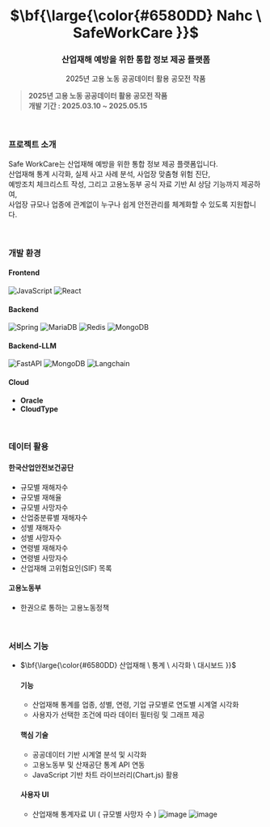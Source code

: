 <h1 align="center">$\bf{\large{\color{#6580DD} Nahc \ SafeWorkCare }}$</h1>
<h3 align="center">
 산업재해 예방을 위한 통합 정보 제공 플랫폼
</h3>
<p align="center">
 2025년 고용 노동 공공데이터 활용 공모전 작품 <br>
</p>

<blockquote>
  <p dir="auto">
     <strong> 2025년 고용 노동 공공데이터 활용 공모전 작품 </strong> <br>
     <strong> 개발 기간 : 2025.03.10 ~ 2025.05.15 </strong>
  </p>
</blockquote>

<br>

### 프로젝트 소개
Safe WorkCare는 산업재해 예방을 위한 통합 정보 제공 플랫폼입니다. <br>
산업재해 통계 시각화, 실제 사고 사례 분석, 사업장 맞춤형 위험 진단, <br>
예방조치 체크리스트 작성, 그리고 고용노동부 공식 자료 기반 AI 상담 기능까지 제공하여, <br>
사업장 규모나 업종에 관계없이 누구나 쉽게 안전관리를 체계화할 수 있도록 지원합니다. <br>

<br> 

### 개발 환경
#### Frontend
![JavaScript](https://img.shields.io/badge/javascript-%23323330.svg?style=for-the-badge&logo=javascript&logoColor=%23F7DF1E)
![React](https://img.shields.io/badge/react-%2320232a.svg?style=for-the-badge&logo=react&logoColor=%2361DAFB)
#### Backend
![Spring](https://img.shields.io/badge/spring-%236DB33F.svg?style=for-the-badge&logo=spring&logoColor=white)
![MariaDB](https://img.shields.io/badge/MariaDB-003545?style=for-the-badge&logo=mariadb&logoColor=white)
![Redis](https://img.shields.io/badge/redis-%23DD0031.svg?style=for-the-badge&logo=redis&logoColor=white)
![MongoDB](https://img.shields.io/badge/MongoDB-%234ea94b.svg?style=for-the-badge&logo=mongodb&logoColor=white)
#### Backend-LLM
![FastAPI](https://img.shields.io/badge/FastAPI-005571?style=for-the-badge&logo=fastapi)
![MongoDB](https://img.shields.io/badge/MongoDB-%234ea94b.svg?style=for-the-badge&logo=mongodb&logoColor=white)
![Langchain](https://img.shields.io/badge/langchain-1C3C3C?style=for-the-badge&logo=langchain&logoColor=white)
#### Cloud 
- **Oracle** <br>
- **CloudType** <br>

<br>

### 데이터 활용
#### 한국산업안전보건공단
- 규모별 재해자수 <br>
- 규모별 재해율 <br>
- 규모별 사망자수 <br>
- 산업중분류별 재해자수 <br>
- 성별 재해자수 <br>
- 성별 사망자수 <br>
- 연령별 재해자수 <br>
- 연령별 사망자수 <br>
- 산업재해 고위험요인(SIF) 목록 <br>
#### 고용노동부
- 한권으로 통하는 고용노동정책 <br>

<br>

### 서비스 기능
- <p>$\bf{\large{\color{#6580DD} 산업재해 \ 통계 \ 시각화 \ 대시보드 }}$</p>

   #### 기능
     * 산업재해 통계를 업종, 성별, 연령, 기업 규모별로 연도별 시계열 시각화
     * 사용자가 선택한 조건에 따라 데이터 필터링 및 그래프 제공
   #### 핵심 기술
     * 공공데이터 기반 시계열 분석 및 시각화
     * 고용노동부 및 산재공단 통계 API 연동
     * JavaScript 기반 차트 라이브러리(Chart.js) 활용
   #### 사용자 UI
     * 산업재해 통계자료 UI ( 규모별 사망자 수 )
     ![image](https://github.com/user-attachments/assets/36f950d2-d76e-4de2-a890-0bafa92f1312)
     ![image](https://github.com/user-attachments/assets/9bd98633-737b-44c3-80f3-af41c62e6c24)

